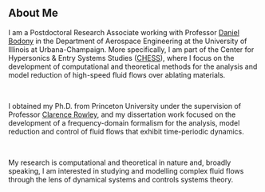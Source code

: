## About Me
I am a Postdoctoral Research Associate working with Professor [Daniel Bodony](http://acoustics.ae.illinois.edu/) in the Department of Aerospace Engineering at the University of Illinois at Urbana-Champaign.
More specifically, I am part of the Center for Hypersonics & Entry Systems Studies ([CHESS](https://chess.grainger.illinois.edu/)), where I focus on the development of computational and theoretical methods for the analysis and model reduction of high-speed fluid flows over ablating materials.

<br>

I obtained my Ph.D. from Princeton University under the supervision of Professor [Clarence Rowley](https://cwrowley.princeton.edu/), and my dissertation work focused on the development of a frequency-domain formalism for the analysis, model reduction and control of fluid flows that exhibit time-periodic dynamics.

<br>

My research is computational and theoretical in nature and, broadly speaking, I am interested in studying and modelling complex fluid flows through the lens of dynamical systems and controls systems theory.





